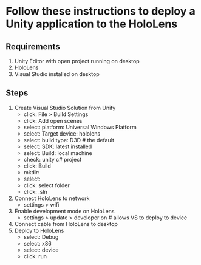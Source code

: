 # Follow these instructions to deploy a Unity application to the HoloLens

## Requirements
1. Unity Editor with open project running on desktop
1. HoloLens
1. Visual Studio installed on desktop

## Steps
1. Create Visual Studio Solution from Unity
    - click: File > Build Settings
    - click: Add open scenes
    - select: platform: Universal Windows Platform
    - select: Target device: hololens
    - select: build type: D3D # the default
    - select: SDK: latest installed
    - select: Build: local machine
    - check: unity c# project
    - click: Build
    - mkdir: <target directory>
    - select: <target directory>
    - click: select folder
    - click: <project name>.sln
1. Connect HoloLens to network
    - settings > wifi
1. Enable development mode on HoloLens
    - settings > update > developer on # allows VS to deploy to device
1. Connect cable from HoloLens to desktop
1. Deploy to HoloLens
    - select: Debug
    - select: x86
    - select: device
    - click: run
